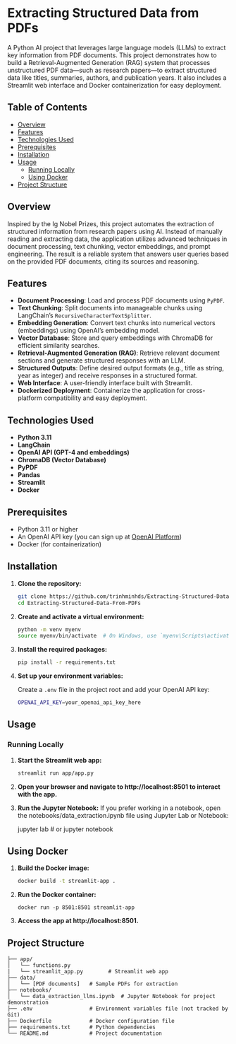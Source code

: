 
# Extracting Structured Data from PDFs

A Python AI project that leverages large language models (LLMs) to extract key information from PDF documents. This project demonstrates how to build a Retrieval-Augmented Generation (RAG) system that processes unstructured PDF data—such as research papers—to extract structured data like titles, summaries, authors, and publication years. It also includes a Streamlit web interface and Docker containerization for easy deployment.

## Table of Contents

- [Overview](#overview)
- [Features](#features)
- [Technologies Used](#technologies-used)
- [Prerequisites](#prerequisites)
- [Installation](#installation)
- [Usage](#usage)
  - [Running Locally](#running-locally)
  - [Using Docker](#using-docker)
- [Project Structure](#project-structure)


## Overview

Inspired by the Ig Nobel Prizes, this project automates the extraction of structured information from research papers using AI. Instead of manually reading and extracting data, the application utilizes advanced techniques in document processing, text chunking, vector embeddings, and prompt engineering. The result is a reliable system that answers user queries based on the provided PDF documents, citing its sources and reasoning.

## Features

- **Document Processing**: Load and process PDF documents using `PyPDF`.
- **Text Chunking**: Split documents into manageable chunks using LangChain’s `RecursiveCharacterTextSplitter`.
- **Embedding Generation**: Convert text chunks into numerical vectors (embeddings) using OpenAI’s embedding model.
- **Vector Database**: Store and query embeddings with ChromaDB for efficient similarity searches.
- **Retrieval-Augmented Generation (RAG)**: Retrieve relevant document sections and generate structured responses with an LLM.
- **Structured Outputs**: Define desired output formats (e.g., title as string, year as integer) and receive responses in a structured format.
- **Web Interface**: A user-friendly interface built with Streamlit.
- **Dockerized Deployment**: Containerize the application for cross-platform compatibility and easy deployment.

## Technologies Used

- **Python 3.11**
- **LangChain**
- **OpenAI API (GPT-4 and embeddings)**
- **ChromaDB (Vector Database)**
- **PyPDF**
- **Pandas**
- **Streamlit**
- **Docker**

## Prerequisites

- Python 3.11 or higher
- An OpenAI API key (you can sign up at [OpenAI Platform](https://platform.openai.com/))
- Docker (for containerization)

## Installation

1. **Clone the repository:**

   ```bash
   git clone https://github.com/trinhminhds/Extracting-Structured-Data-From-PDFs
   cd Extracting-Structured-Data-From-PDFs
   ```

2. **Create and activate a virtual environment:**
  
    ```bash
    python -m venv myenv
    source myenv/bin/activate  # On Windows, use `myenv\Scripts\activate`
    ```

3. **Install the required packages:**
    ```bash
    pip install -r requirements.txt
    ```

4. **Set up your environment variables:**

    Create a `.env` file in the project root and add your OpenAI API key:
    ```bash
    OPENAI_API_KEY=your_openai_api_key_here

## Usage
### Running Locally
1. **Start the Streamlit web app:**
   ```bash
   streamlit run app/app.py
   
2. **Open your browser and navigate to http://localhost:8501 to interact with the app.**
   
3. **Run the Jupyter Notebook:**
If you prefer working in a notebook, open the notebooks/data_extraction.ipynb file using Jupyter Lab or Notebook:

    jupyter lab  # or jupyter notebook

## Using Docker
1. **Build the Docker image:**
    ```bash
    docker build -t streamlit-app .

2. **Run the Docker container:**
    ```
    docker run -p 8501:8501 streamlit-app
3. **Access the app at http://localhost:8501.**

## Project Structure

    ├── app/
    │   └── functions.py            
    |   └── streamlit_app.py        # Streamlit web app
    ├── data/
    │   └── [PDF documents]   # Sample PDFs for extraction
    ├── notebooks/
    │   └── data_extraction_llms.ipynb  # Jupyter Notebook for project demonstration
    ├── .env                  # Environment variables file (not tracked by Git)
    ├── Dockerfile            # Docker configuration file
    ├── requirements.txt      # Python dependencies
    └── README.md             # Project documentation

